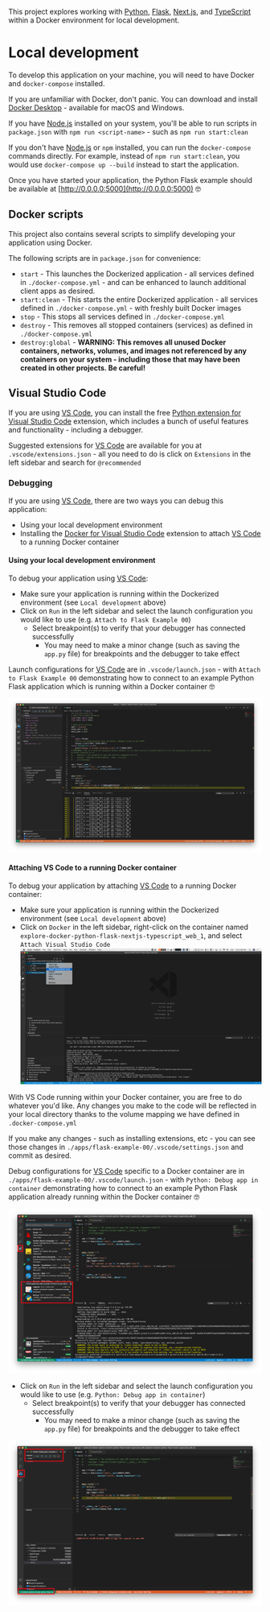 This project explores working with [Python](https://www.python.org), [Flask](https://flask.palletsprojects.com/en/1.1.x/), [Next.js](https://nextjs.org), and [TypeScript](https://www.typescriptlang.org) within a Docker environment for local development.

# Local development

To develop this application on your machine, you will need to have Docker and `docker-compose` installed.

If you are unfamiliar with Docker, don't panic. You can download and install [Docker Desktop](https://www.docker.com/products/docker-desktop) - available for macOS and Windows.

If you have [Node.js](https://nodejs.org/en/) installed on your system, you'll be able to run scripts in `package.json` with `npm run <script-name>` - such as `npm run start:clean`

If you don't have [Node.js](https://nodejs.org/en/) or `npm` installed, you can run the `docker-compose` commands directly. For example, instead of `npm run start:clean`, you would use `docker-compose up --build` instead to start the application.

Once you have started your application, the Python Flask example should be available at [http://0.0.0.0:5000](http://0.0.0.0:5000) 🤓

## Docker scripts

This project also contains several scripts to simplify developing your application using Docker.

The following scripts are in `package.json` for convenience:

- `start` - This launches the Dockerized application - all services defined in `./docker-compose.yml` - and can be enhanced to launch additional client apps as desired.
- `start:clean` - This starts the entire Dockerized application - all services defined in `./docker-compose.yml` - with freshly built Docker images
- `stop` - This stops all services defined in `./docker-compose.yml`
- `destroy` - This removes all stopped containers (services) as defined in `./docker-compose.yml`
- `destroy:global` - **WARNING: This removes all unused Docker containers, networks, volumes, and images not referenced by any containers on your system - including those that may have been created in other projects. Be careful!**

## Visual Studio Code

If you are using [VS Code](https://code.visualstudio.com), you can install the free [Python extension for Visual Studio Code](https://marketplace.visualstudio.com/items?itemName=ms-python.python) extension, which includes a bunch of useful features and functionality - including a debugger.

Suggested extensions for [VS Code](https://code.visualstudio.com) are available for you at `.vscode/extensions.json` - all you need to do is click on `Extensions` in the left sidebar and search for `@recommended`

### Debugging

If you are using [VS Code](https://code.visualstudio.com), there are two ways you can debug this application:

- Using your local development environment
- Installing the [Docker for Visual Studio Code](https://marketplace.visualstudio.com/items?itemName=ms-azuretools.vscode-docker) extension to attach [VS Code](https://code.visualstudio.com) to a running Docker container

#### Using your local development environment

To debug your application using [VS Code](https://code.visualstudio.com):

- Make sure your application is running within the Dockerized environment (see `Local development` above)
- Click on `Run` in the left sidebar and select the launch configuration you would like to use (e.g. `Attach to Flask Example 00`)
  - Select breakpoint(s) to verify that your debugger has connected successfully
    - You may need to make a minor change (such as saving the `app.py` file) for breakpoints and the debugger to take effect

Launch configurations for [VS Code](https://code.visualstudio.com) are in `.vscode/launch.json` - with `Attach to Flask Example 00` demonstrating how to connect to an example Python Flask application which is running within a Docker container 🤓

![.vscode/__screenshots__/vscode-python-debugger.png](.vscode/__screenshots__/vscode-python-debugger.png)

#### Attaching VS Code to a running Docker container

To debug your application by attaching [VS Code](https://code.visualstudio.com) to a running Docker container:

- Make sure your application is running within the Dockerized environment (see `Local development` above)
- Click on `Docker` in the left sidebar, right-click on the container named `explore-docker-python-flask-nextjs-typescript_web_1`, and select `Attach Visual Studio Code`
  ![.vscode/__screenshots__/docker-attach-vscode-to-container.png](.vscode/__screenshots__/docker-attach-vscode-to-container.png)

With VS Code running within your Docker container, you are free to do whatever you'd like. Any changes you make to the code will be reflected in your local directory thanks to the volume mapping we have defined in `.docker-compose.yml`

If you make any changes - such as installing extensions, etc - you can see those changes in `./apps/flask-example-00/.vscode/settings.json` and commit as desired.

Debug configurations for [VS Code](https://code.visualstudio.com) specific to a Docker container are in `./apps/flask-example-00/.vscode/launch.json` - with `Python: Debug app in container` demonstrating how to connect to an example Python Flask application already running within the Docker container 🤓

![.vscode/__screenshots__/vscode-extensions-inside-attached-container.png](.vscode/__screenshots__/vscode-extensions-inside-attached-container.png)

- Click on `Run` in the left sidebar and select the launch configuration you would like to use (e.g. `Python: Debug app in container`)
  - Select breakpoint(s) to verify that your debugger has connected successfully
    - You may need to make a minor change (such as saving the `app.py` file) for breakpoints and the debugger to take effect

![.vscode/__screenshots__/vscode-debug-configuration-inside-attached-container.png](.vscode/__screenshots__/vscode-debug-configuration-inside-attached-container.png)
